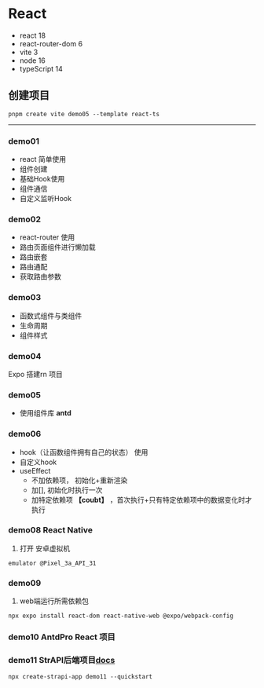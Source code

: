 # React

- react 18
- react-router-dom 6
- vite 3
- node 16
- typeScript 14

## 创建项目
```shell
pnpm create vite demo05 --template react-ts
```

----
### demo01
- react 简单使用
- 组件创建
- 基础Hook使用
- 组件通信
- 自定义监听Hook

### demo02
- react-router 使用
- 路由页面组件进行懒加载
- 路由嵌套
- 路由通配
- 获取路由参数

### demo03 
- 函数式组件与类组件
- 生命周期
- 组件样式

### demo04 
Expo 搭建rn 项目

### demo05
- 使用组件库 **antd**


### demo06
- hook（让函数组件拥有自己的状态） 使用
- 自定义hook
- useEffect
  - 不加依赖项， 初始化+重新渲染
  - 加[], 初始化时执行一次
  - 加特定依赖项 **【coubt】** ，首次执行+只有特定依赖项中的数据变化时才执行


### demo08 React Native
1. 打开 安卓虚拟机
```shell
emulator @Pixel_3a_API_31
```

### demo09
1. web端运行所需依赖包
```shell
npx expo install react-dom react-native-web @expo/webpack-config
```

### demo10 AntdPro React 项目

### demo11 StrAPI后端项目[docs](https://getstrapi.cn/developer-docs/latest/getting-started/quick-start.html#_2-%E5%88%9B%E5%BB%BA%E4%B8%80%E4%B8%AA%E7%AE%A1%E7%90%86%E5%91%98%E7%94%A8%E6%88%B7)
```shell
npx create-strapi-app demo11 --quickstart
```

